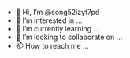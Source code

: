 - 👋 Hi, I’m @song52izyt7pd
- 👀 I’m interested in ...
- 🌱 I’m currently learning ...
- 💞️ I’m looking to collaborate on ...
- 📫 How to reach me ...

<!---
song52izyt7pd/song52izyt7pd is a ✨ special ✨ repository because its `README.md` (this file) appears on your GitHub profile.
You can click the Preview link to take a look at your changes.
--->
